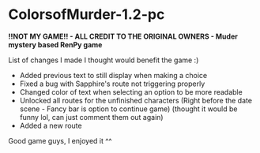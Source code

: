# ColorsofMurder-1.2-pc


**!!NOT MY GAME!! - ALL CREDIT TO THE ORIGINAL OWNERS - Muder mystery based RenPy game**

List of changes I made I thought would benefit the game :)
- Added previous text to still display when making a choice
- Fixed a bug with Sapphire's route not triggering properly
- Changed color of text when selecting an option to be more readable
- Unlocked all routes for the unfinished characters (Right before the date scene - Fancy bar is option to continue game) (thought it would be funny lol, can just comment them out again)
- Added a new route

Good game guys, I enjoyed it ^^
